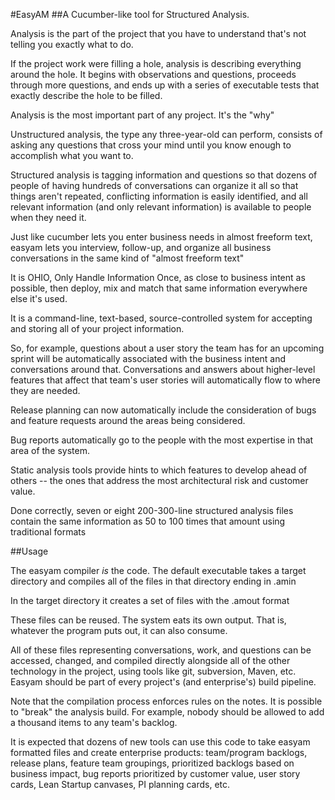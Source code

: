 #EasyAM
##A Cucumber-like tool for Structured Analysis.

Analysis is the part of the project that you have to understand that's not telling you exactly what to do.

If the project work were filling a hole, analysis is describing everything around the hole. It begins with observations and questions, proceeds through more questions, and ends up with a series of executable tests that exactly describe the hole to be filled.

Analysis is the most important part of any project. It's the "why"

Unstructured analysis, the type any three-year-old can perform, consists of asking any questions that cross your mind until you know enough to accomplish what you want to.

Structured analysis is tagging information and questions so that dozens of people of having hundreds of conversations can organize it all so that things aren't repeated, conflicting information is easily identified, and all relevant information (and only relevant information) is available to people when they need it.

Just like cucumber lets you enter business needs in almost freeform text, easyam lets you interview, follow-up, and organize all business conversations in the same kind of "almost freeform text"

It is OHIO, Only Handle Information Once, as close to business intent as possible, then deploy, mix and match that same information everywhere else it's used.

It is a command-line, text-based, source-controlled system for accepting and storing all of your project information.

So, for example, questions about a user story the team has for an upcoming sprint will be automatically associated with the business intent and conversations around that. Conversations and answers about higher-level features that affect that team's user stories will automatically flow to where they are needed.

Release planning can now automatically include the consideration of bugs and feature requests around the areas being considered.

Bug reports automatically go to the people with the most expertise in that area of the system.

Static analysis tools provide hints to which features to develop ahead of others -- the ones that address the most architectural risk and customer value.

Done correctly, seven or eight 200-300-line structured analysis files contain the same information as 50 to 100 times that amount using traditional formats

##Usage

The easyam compiler *is* the code. The default executable takes a target directory and compiles all of the files in that directory ending in .amin

In the target directory it creates a set of files with the .amout format

These files can be reused. The system eats its own output. That is, whatever the program puts out, it can also consume.

All of these files representing conversations, work, and questions can be accessed, changed, and compiled directly alongside all of the other technology in the project, using tools like git, subversion, Maven, etc. Easyam should be part of every project's (and enterprise's) build pipeline.

Note that the compilation process enforces rules on the notes. It is possible to "break" the analysis build. For example, nobody should be allowed to add a thousand items to any team's backlog.

It is expected that dozens of new tools can use this code to take easyam formatted files and create enterprise products: team/program backlogs, release plans, feature team groupings, prioritized backlogs based on business impact, bug reports prioritized by customer value, user story cards, Lean Startup canvases, PI planning cards, etc.

